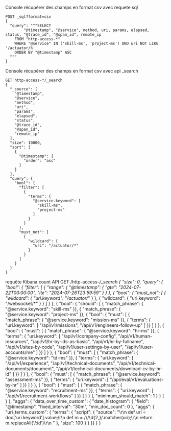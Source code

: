 Console récupérer des champs en format csv avec requete sql
```
POST _sql?format=csv
{
  "query": """SELECT
        "@timestamp", "@service", method, uri, params, elapsed, status, "@trace_id", "@span_id", remote_ip
    FROM "http-access-*"
    WHERE "@service" IN ('skill-ms', 'project-ms') AND uri NOT LIKE '/actuator/%'
    ORDER BY "@timestamp" ASC
  """
}
```
Console récupérer des champs en format csv avec api _search
```
GET http-access-*/_search
{
  "_source": [
    "@timestamp",
    "@service",
    "method",
    "uri",
    "params",
    "elapsed",
    "status",
    "@trace_id",
    "@span_id",
    "remote_ip"
  ],
  "size": 10000,
  "sort": [
    {
      "@timestamp": {
        "order": "asc"
      }
    }
  ], 
  "query": {
    "bool": {
      "filter": [
        {
          "terms": {
            "@service.keyword": [
              "skill-ms",
              "project-ms"
            ]
          }
        }
      ],
      "must_not": [
        {
          "wildcard": {
            "uri": "/actuator/*"
          }
        }
      ]
    }
  }
}
```

requête  Kibana count API
GET /http-access-*/_search
{
  "size": 0,
  "query": {
    "bool": {
      "filter": [
        {
          "range": {
            "@timestamp": {
              "gte": "2024-07-22T00:00:00",
              "lte": "2024-07-26T23:59:59"
            }
          }
        },
        {
          "bool": {
            "must_not": [
              {
                "wildcard": {
                  "uri.keyword": "/actuator/*"
                }
              },
              {
                "wildcard": {
                  "uri.keyword": "/websocket/*"
                }
              }
            ]
          }
        },
        {
          "bool": {
            "should": [
              { "match_phrase": { "@service.keyword": "skill-ms" }},
              { "match_phrase": { "@service.keyword": "project-ms" }},
              {
                "bool": {
                  "must": [
                    { "match_phrase": { "@service.keyword": "mission-ms" }},
                    { "terms": { "uri.keyword": [ "/api/v1/missions", "/api/v1/engineers-follow-up" ] }}
                  ]
                }
              },
              {
                "bool": {
                  "must": [
                    { "match_phrase": { "@service.keyword": "hr-ms" }},
                    { "terms": { "uri.keyword": [ "/api/v1/company-config", "/api/v1/human-resources", "/api/v1/hr-by-ids-as-basic", "/api/v1/hr-by-fullname", "/api/v1/sites-by-code", "/api/v1/user-settings-by-user", "/api/v1/user-accounts/me" ] }}
                  ]
                }
              },
              {
                "bool": {
                  "must": [
                    { "match_phrase": { "@service.keyword": "td-ms" }},
                    { "terms": { "uri.keyword": [ "/api/v1/experience", "/api/v1/technical-documents", "/api/v1/technical-documents/document", "/api/v1/technical-documents/download-cv-by-hr-id" ] }}
                  ]
                }
              },
              {
                "bool": {
                  "must": [
                    { "match_phrase": { "@service.keyword": "assessment-ms" }},
                    { "terms": { "uri.keyword": [ "/api/eval/v1/evaluations-by-hr" ] }}
                  ]
                }
              },
              {
                "bool": {
                  "must": [
                    { "match_phrase": { "@service.keyword": "recruitment-ms" }},
                    { "terms": { "uri.keyword": [ "/api/v1/recruitment-workflows" ] }}
                  ]
                }
              }
            ],
            "minimum_should_match": 1
          }
        }
      ]
    }
  },
    "aggs": {
    "data_over_time_custom": {
      "date_histogram": {
        "field": "@timestamp",
        "fixed_interval": "30m",
        "min_doc_count": 0
      },
        "aggs": {
        "uri_terms_custom": {
        "terms": {
          "script": {
            "source": "\r\n                def uri = doc['uri.keyword'].value;\r\n                def m = /\\/\\d{2,}/.matcher(uri);\r\n                return m.replaceAll('/:id')\r\n              "
          },
        "size": 100
        }
      }
    }}
  }
}
